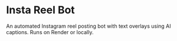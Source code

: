 # Insta Reel Bot

An automated Instagram reel posting bot with text overlays using AI captions. Runs on Render or locally.